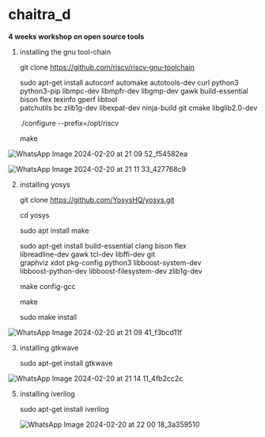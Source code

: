 # chaitra_d
**4 weeks workshop on open source tools**</p>
1. installing the gnu tool-chain </p>
  git clone https://github.com/riscv/riscv-gnu-toolchain </p>
  sudo apt-get install autoconf automake autotools-dev curl python3 python3-pip libmpc-dev libmpfr-dev libgmp-dev gawk build-essential bison flex texinfo gperf libtool   
  patchutils bc zlib1g-dev libexpat-dev ninja-build git cmake libglib2.0-dev </p>
  ./configure --prefix=/opt/riscv </p>
  make </p>

  
![WhatsApp Image 2024-02-20 at 21 09 52_f54582ea](https://github.com/16swetha/chaitra_d/assets/160165692/5072ada2-25f0-4c71-aa10-32220f9ac3ff)


![WhatsApp Image 2024-02-20 at 21 11 33_427768c9](https://github.com/16swetha/chaitra_d/assets/160165692/2ac8971c-88d4-4dcf-9d11-81245036a05e)

2. installing yosys</p>
  git clone https://github.com/YosysHQ/yosys.git</p>
    cd yosys </p>
    sudo apt install make </p>
    sudo apt-get install build-essential clang bison flex \
    libreadline-dev gawk tcl-dev libffi-dev git \
    graphviz xdot pkg-config python3 libboost-system-dev \
    libboost-python-dev libboost-filesystem-dev zlib1g-dev </p>
    make config-gcc </p>
    make </p>
   sudo make install</p>

   

  

![WhatsApp Image 2024-02-20 at 21 09 41_f3bcd11f](https://github.com/16swetha/chaitra_d/assets/160165692/cd7d69f5-eacc-4cdc-a16a-e40f2d0ef1ba)

   



3. installing gtkwave </p>
  sudo apt-get install gtkwave </p>

![WhatsApp Image 2024-02-20 at 21 14 11_4fb2cc2c](https://github.com/16swetha/chaitra_d/assets/160165692/b614a3d0-db1f-419f-80c9-b98a988120dc)

  



5. installing iverilog </p>
    sudo apt-get install iverilog </p>

   ![WhatsApp Image 2024-02-20 at 22 00 18_3a359510](https://github.com/16swetha/chaitra_d/assets/160165692/841d7c6b-bfa0-44ab-aea7-35f6469a3540)


    
   
    





